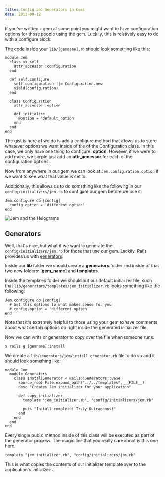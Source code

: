 ```yaml
---
title: Config and Generators in Gems
date: 2013-09-12
---
```


If you've written a gem at some point you might want to have configuration options for those people using the gem. Luckily, this is relatively easy to do with a configure block. 

The code inside your ```lib/[gemname].rb``` should look something like this:

```
module Jem
  class << self
    attr_accessor :configuration
  end

  def self.configure
    self.configuration ||= Configuration.new
    yield(configuration)
  end

  class Configuration
    attr_accessor :option

    def initialize
      @option = 'default_option'
    end
  end
end
```

The gist is here all we do is add a configure method that allows us to store whatever options we want inside of the of the Configuration class. In this case, we only have one thing to configure: **option**. However, if we were to add more, we simple just add an **attr_accessor** for each of the configuration options. 

Now from anywhere in our gem we can look at ```Jem.configuration.option``` if we want to see what that value is set to. 

Additionally, this allows us to do something like the following in our ```config/initializers/jem.rb``` to configure our gem before we use it: 

```
Jem.configure do |config|
  config.option = 'different_option'
end
```
![Jem and the Holograms](http://i.imgur.com/4pIarqZ.gif)

## Generators

Well, that's nice, but what if we want to generate the ```config/initializers/jem.rb``` for those that use our gem. Luckily, Rails provides us with [generators](http://guides.rubyonrails.org/generators.html).

Inside our **lib** folder we should create a **generators** folder and inside of that two new folders: **[gem_name]** and **templates**. 

Inside the templates folder we should put our default initializer file, such that ```lib/generators/templates/jem_initializer.rb``` looks something like the following: 

```
Jem.configure do |config|
  # Set this options to what makes sense for you
  # config.option = 'different_option'
end
```

Note that it's extremely helpful to those using your gem to have comments about what certain options do right inside the generated initializer file. 

Now we can write or generator to copy over the file when someone runs:

```
$ rails g [gemname]:install
```

We create a ```lib/generators/jem/install_generator.rb``` file to do so and it should look something like: 

```
module Jem
  module Generators
    class InstallGenerator < Rails::Generators::Base
      source_root File.expand_path("../../templates", __FILE__)
      desc "Creates Jem initializer for your application"

      def copy_initializer
        template "jem_initializer.rb", "config/initializers/jem.rb"
        
        puts "Install complete! Truly Outrageous!"
      end
    end
  end
end
```

Every single public method inside of this class will be executed as part of the generator process. The magic line that you really care about is this one here:

```
template "jem_initializer.rb", "config/initializers/jem.rb"
```

This is what copies the contents of our initializer template over to the application's initializers. 

